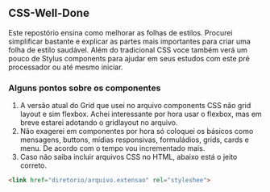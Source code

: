 ## CSS-Well-Done

Este repostório ensina como melhorar as folhas de estilos. Procurei simplificar bastante e explicar as partes mais importantes para criar uma folha de estilo saudável. Além do tradicional CSS voce também verá um pouco de Stylus components para ajudar em seus estudos com este pré processador ou até mesmo iniciar.

### Alguns pontos sobre os componentes

1) A versão atual do Grid que usei no arquivo components CSS não grid layout e sim flexbox. Achei interessante por hora usar o flexbox, mas em breve estarei adotando o gridlayout no arquivo. <br>
2) Não exagerei em componentes por hora só coloquei os básicos como mensagens, buttons, mídias responsivas, formuládios, grids, cards e menu. De acordo com o tempo vou incrementado mais.<br>   
3) Caso não saiba incluir arquivos CSS no HTML, abaixo está o jeito correto. 
```html
<link href="diretorio/arquivo.extensao" rel="styleshee">

